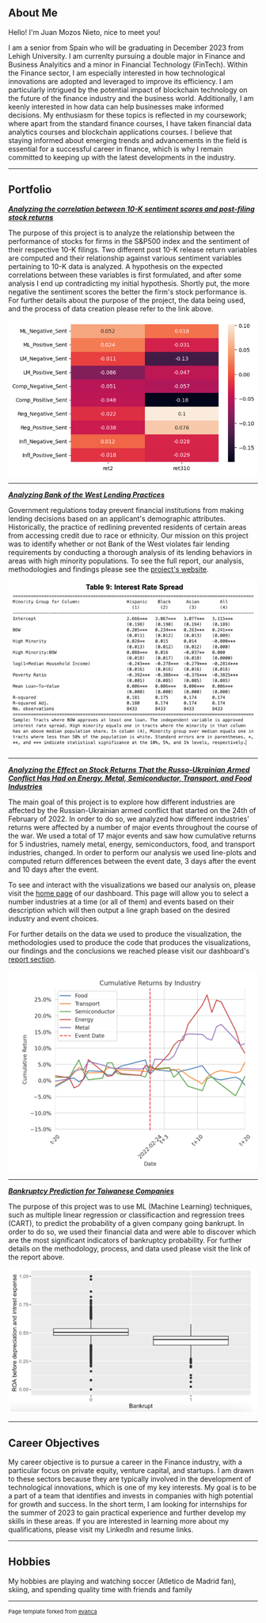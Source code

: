 ## About Me 

Hello! I'm Juan Mozos Nieto, nice to meet you!

I am a senior from Spain who will be graduating in December 2023 from Lehigh University. I am currenlty pursuing a double major in Finance and Business Analyitics and a minor in Financial Technology (FinTech). Within the Finance sector, I am especially interested in how technological innovations are adopted and leveraged to improve its efficiency. I am particularly intrigued by the potential impact of blockchain technology on the future of the finance industry and the business world. Additionally, I am keenly interested in how data can help businesses make informed decisions. My enthusiasm for these topics is reflected in my coursework; where apart from the standard finance courses, I have taken financial data analytics courses and blockchain applications courses. I believe that staying informed about emerging trends and advancements in the field is essential for a successful career in finance, which is why I remain committed to keeping up with the latest developments in the industry.   

<!-- Upload your own photo and change the path -->

---

## Portfolio

<!-- You can link to other websites, PDFs in this repo, and other pages in this repo -->

_**[Analyzing the correlation between 10-K sentiment scores and post-filing stock returns](report/report.md)**_

The purpose of this project is to analyze the relationship between the performance of stocks for firms in the S&P500 index and the sentiment of their respective 10-K filings. Two different post 10-K release return variables are computed and their relationship against various sentiment variables pertaining to 10-K data is analyzed. A hypothesis on the expected correlations between these variables is first formulated, and after some analysis I end up contradicting my initial hypothesis. Shortly put, the more negative the sentiment scores the better the firm's stock performance is. For further details about the purpose of the project, the data being used, and the process of data creation please refer to the link above.

<img src="report/output_17_1.png?raw=true"/>

---

_**[Analyzing Bank of the West Lending Practices](https://ledatascifi.github.io/FinTech-Capstone-2023/)**_

Government regulations today prevent financial institutions from making lending decisions based on an applicant's demographic attributes. Historically, the practice of redlining prevented residents of certain areas from accessing credit due to race or ethnicity. Our mission on this project was to identify whether or not Bank of the West violates fair lending requirements by conducting a thorough analysis of its lending behaviors in areas with high minority populations. To see the full report, our analysis, methodologies and findings please see the [project's website](https://ledatascifi.github.io/FinTech-Capstone-2023/). 
 

<img src="images/RegTable.png?raw=true"/>

---

_**[Analyzing the Effect on Stock Returns That the Russo-Ukrainian Armed Conflict Has Had on Energy, Metal, Semiconductor, Transport, and Food Industries](https://russiaukrainewarindustryreturns.streamlit.app)**_

The main goal of this project is to explore how different industries are affected by the Russian-Ukrainian armed conflict that started on the 24th of February of 2022. In order to do so, we analyzed how different industries' returns were affected by a number of major events throughout the course of the war. We used a total of 17 major events and saw how cumulative returns for 5 industries, namely metal, energy, semiconductors, food, and transport industries, changed. In order to perform our analysis we used line-plots and computed return differences between the event date, 3 days after the event and 10 days after the event.

To see and interact with the visualizations we based our analysis on, please visit the [home page](https://russiaukrainewarindustryreturns.streamlit.app) of our dashboard. This page will allow you to select a number industries at a time (or all of them) and events based on their description which will then output a line graph based on the desired industry and event choices.

For further details on the data we used to produce the visualization, the methodologies used to produce the code that produces the visualizations, our findings and the conclusions we reached please visit our dashboard's [report section](https://russiaukrainewarindustryreturns.streamlit.app). 

<img src="images/dashviz.png?raw=true"/>

---

_**[Bankruptcy Prediction for Taiwanese Companies](/pdf/BUAN352_Project_Report.pdf)**_

The purpose of this project was to use ML (Machine Learning) techniques, such as multiple linear regression or classificaction and regression trees (CART),  to predict the probability of a given company going bankrupt. In order to do so, we used their financial data and were able to discover which are the most significant indicators of bankruptcy probability. For further details on the methodology, process, and data used please visit the link of the report above.

<img src="images/test.png?raw=true"/>

---

## Career Objectives

My career objective is to pursue a career in the Finance industry, with a particular focus on private equity, venture capital, and startups. I am drawn to these sectors because they are typically involved in the development of technological innovations, which is one of my key interests. My goal is to be a part of a team that identifies and invests in companies with high potential for growth and success. In the short term, I am looking for internships for the summer of 2023 to gain practical experience and further develop my skills in these areas. If you are interested in learning more about my qualifications, please visit my LinkedIn and resume links.

---

## Hobbies

My hobbies are playing and watching soccer (Atletico de Madrid fan), skiing, and spending quality time with friends and family

---
<p style="font-size:11px">Page template forked from <a href="https://github.com/evanca/quick-portfolio">evanca</a></p>
<!-- Remove above link if you don't want to attibute -->
